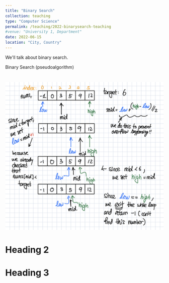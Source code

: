 ```yaml
---
title: "Binary Search"
collection: teaching
type: "Computer Science"
permalink: /teaching/2022-binarysearch-teaching
#venue: "University 1, Department"
date: 2022-06-15
location: "City, Country"
---
```


We'll talk about binary search. 

Binary Search (pseudoalgorithm) 

![Swiss Alps](/images/Binary_search_1.jpeg)
======

Heading 2
======

Heading 3
======
